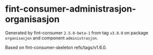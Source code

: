 # fint-consumer-administrasjon-organisasjon

Generated by fint-consumer `2.5.0-beta-1` from tag `v3.8.0` on package `organisasjon` and component `administrasjon`.

Based on fint-consumer-skeleton refs/tags/v1.6.0.
